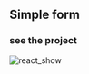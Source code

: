 
<h2> Simple form </h2>
<h3> see the project </h3>

![react_show](https://user-images.githubusercontent.com/102765022/226762233-ea5089b4-564a-4e3b-a235-dcddd7a4af7e.gif)
